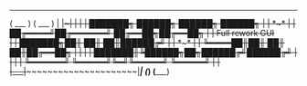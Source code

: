  _____                                     _____ 
( ___ )                                   ( ___ )
 |   |~~~~~~~~~~~~~~~~~~~~~~~~~~~~~~~~~~~~~|   | 
 |   | ███████╗ ██████╗   ██████╗ ██████╗  |   |             *~~~~~~~~~~~~~~~~~~~~~~~~~~~*
 |   | ██╔════╝██╔══════╝ ██╔══██╗██╔══██╗ |   |                    Full rework GUI                 
 |   | ███████╗██║        ██║  ██║██████╔╝ |   |             *~~~~~~~~~~~~~~~~~~~~~~~~~~~*
 |   | ╚════██║██║        ██║  ██║██╔══██╗ |   | 
 |   | ███████║╚██████╗██╗██████╔╝██████╔╝ |   | 
 |   | ╚══════╝ ╚═════╝╚═╝╚═════╝ ╚═════╝  |   | 
 |___|~~~~~~~~~~~~~~~~~~~~~~~~~~~~~~~~~~~~~|___| 
(_____)                                   (_____)
